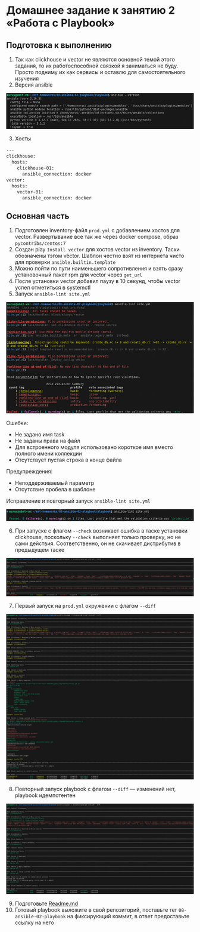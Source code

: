 # Домашнее задание к занятию 2 «Работа с Playbook»

## Подготовка к выполнению

1. Так как clickhouse и vector не являются основной темой этого задания, то их работоспособной связкой я заниматься не буду. Просто подниму их как сервисы и оставлю для самостоятельного изучения
2. Версия ansible

![Image alt](https://github.com/littlelucidlynx/mnt-homeworks/blob/MNT-video/08-ansible-02-playbook/Screen/Image000.png)

3. Хосты

```
---
clickhouse:
  hosts:
    clickhouse-01:
      ansible_connection: docker
vector:
  hosts:
    vector-01:
      ansible_connection: docker
```

## Основная часть

1. Подготовлен inventory-файл `prod.yml` с добавлением хостов для vector. Развертывание все так же через docker compose, образ `pycontribs/centos:7`
2. Создан play `Install vector` для хостов vector из inventory. Таски обозначены тэгом vector. Шаблон честно взят из интернета чисто для проверки `ansible.builtin.template`
3. Можно пойти по пути наименьшего сопротивления и взять сразу установочный пакет rpm для vector через `get_url`
4. После установки vector добавил паузу в 10 секунд, чтобы vector успел отметиться в systemctl
5. Запуск `ansible-lint site.yml`

![Image alt](https://github.com/littlelucidlynx/mnt-homeworks/blob/MNT-video/08-ansible-02-playbook/Screen/Image001.png)

Ошибки:
- Не задано имя task
- Не заданы права на файл
- Для встроенного модуля использовано короткое имя вместо полного имени коллекции
- Отсутствует пустая строка в конце файла

Предупреждения:
- Неподдерживаемый параметр
- Отсутствие пробела в шаблоне

Исправление и повторный запуск `ansible-lint site.yml`

![Image alt](https://github.com/littlelucidlynx/mnt-homeworks/blob/MNT-video/08-ansible-02-playbook/Screen/Image002.png)

6. При запуске с флагом `--check` возникает ошибка в таске установки clickhouse, поскольку `--check` выполняет только проверку, но не сами действия. Соответственно, он не скачивает дистрибутив в предыдущем таске

![Image alt](https://github.com/littlelucidlynx/mnt-homeworks/blob/MNT-video/08-ansible-02-playbook/Screen/Image003.png)

7. Первый запуск на `prod.yml` окружении с флагом `--diff`

![Image alt](https://github.com/littlelucidlynx/mnt-homeworks/blob/MNT-video/08-ansible-02-playbook/Screen/Image004.png)

8. Повторный запуск playbook с флагом `--diff`  — изменений нет, playbook идемпотентен

![Image alt](https://github.com/littlelucidlynx/mnt-homeworks/blob/MNT-video/08-ansible-02-playbook/Screen/Image005.png)

9. Подготовьте [Readme.md](https://github.com/littlelucidlynx/mnt-homeworks/blob/MNT-video/08-ansible-02-playbook/playbook/Readme.md)
10. Готовый playbook выложите в свой репозиторий, поставьте тег `08-ansible-02-playbook` на фиксирующий коммит, в ответ предоставьте ссылку на него
